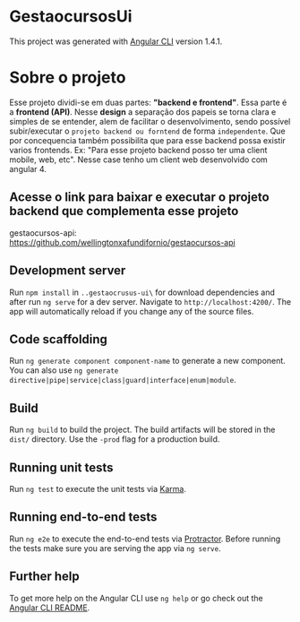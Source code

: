 # GestaocursosUi

This project was generated with [Angular CLI](https://github.com/angular/angular-cli) version 1.4.1.

# Sobre o projeto

Esse projeto dividi-se em duas partes: **"backend e frontend"**. Essa parte é a **frontend (API)**. 
Nesse **design** a separação dos papeis se torna clara e simples de se entender, alem de facilitar o desenvolvimento, sendo possível 
subir/executar o `projeto backend ou forntend` de forma `independente`. Que por concequencia também possibilita que
para esse backend possa existir varios frontends. Ex: "Para esse projeto backend posso ter uma client mobile, 
web, etc". Nesse case tenho um client web desenvolvido com angular 4.

## Acesse o link para baixar e executar o projeto backend que complementa esse projeto

gestaocursos-api: https://github.com/wellingtonxafundifornio/gestaocursos-api

## Development server

Run `npm install` in `..gestaocrusus-ui\` for download dependencies and after run `ng serve` for a dev server. Navigate to `http://localhost:4200/`. The app will automatically reload if you change any of the source files.

## Code scaffolding

Run `ng generate component component-name` to generate a new component. You can also use `ng generate directive|pipe|service|class|guard|interface|enum|module`.

## Build

Run `ng build` to build the project. The build artifacts will be stored in the `dist/` directory. Use the `-prod` flag for a production build.

## Running unit tests

Run `ng test` to execute the unit tests via [Karma](https://karma-runner.github.io).

## Running end-to-end tests

Run `ng e2e` to execute the end-to-end tests via [Protractor](http://www.protractortest.org/).
Before running the tests make sure you are serving the app via `ng serve`.

## Further help

To get more help on the Angular CLI use `ng help` or go check out the [Angular CLI README](https://github.com/angular/angular-cli/blob/master/README.md).
